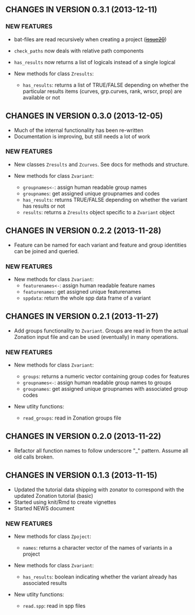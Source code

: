 ## CHANGES IN VERSION 0.3.1 (2013-12-11)

### NEW FEATURES

* bat-files are read recursively when creating a project (~~[issue20](https://github.com/cbig/zonator/issues/20)~~)
* `check_paths` now deals with relative path components 
* `has_results` now returns a list of logicals instead of a single logical

* New methods for class `Zresults`:
  - `has_results`: returns a list of TRUE/FALSE depending on whether the 
  particular results items (curves, grp.curves, rank, wrscr, prop) are available
  or not

## CHANGES IN VERSION 0.3.0 (2013-12-05)

* Much of the internal functionality has been re-written
* Documentation is improving, but still needs a lot of work

### NEW FEATURES

* New classes `Zresults` and `Zcurves`. See docs for methods and structure.

* New methods for class `Zvariant`:
  - `groupnames<-`: assign human readable group names
  - `groupnames`: get assigned unique groupnames and codes
  - `has_results`: returns TRUE/FALSE depending on whether the variant has 
  results or not
  - `results`: returns a `Zresults` object specific to a `Zvariant` object

## CHANGES IN VERSION 0.2.2 (2013-11-28)

* Feature can be named for each variant and feature and group identities can
be joined and queried. 

### NEW FEATURES

* New methods for class `Zvariant`:
  - `featurenames<-`: assign human readable feature names
  - `featurenames`: get assigned unique featurenames
  - `sppdata`: return the whole spp data frame of a variant

## CHANGES IN VERSION 0.2.1 (2013-11-27)

* Add groups functionality to `Zvariant`. Groups are read in from the actual
Zonation input file and can be used (eventually) in many operations.

### NEW FEATURES

* New methods for class `Zvariant`:
  - `groups`: returns a numeric vector containing group codes for features
  - `groupnames<-`: assign human readable group names to groups
  - `groupnames`: get assigned unique groupnames with associated group codes 

* New utlity functions:
  - `read_groups`: read in Zonation groups file

## CHANGES IN VERSION 0.2.0 (2013-11-22)

* Refactor all function names to follow underscore "_" pattern. Assume all
old calls broken.

## CHANGES IN VERSION 0.1.3 (2013-11-15)

* Updated the tutorial data shipping with zonator to correspond with the updated
Zonation tutorial (basic)
* Started using knit/Rmd to create vignettes
* Started NEWS document

### NEW FEATURES

* New methods for class `Zpoject`:
  - `names`: returns a character vector of the names of variants in a project

* New methods for class `Zvariant`:
  - `has_results`: boolean indicating whether the variant already has associated
    results

* New utlity functions:
  - `read.spp`: read in spp files